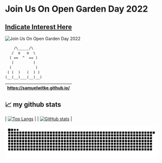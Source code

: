 # Join Us On Open Garden Day 2022
## [Indicate Interest Here](https://forms.gle/DFUY7NtVxcC3xUKy8)
![Join Us On Open Garden Day 2022](https://lh3.googleusercontent.com/BTx9_2OlN4way_SRdHgpMt6246FVohClV45kxEQRMIGNdtB8t7yCf4kPCTLIBQ-JBgVzoqIYcX_IB6qBla-JzvAWkNW39pdOn8cUWJNuwYuojTg4L1kNZWV5TyV-9uXiyw=w740) 

```
    /\_____/\
   /  o   o  \
  ( ==  ^  == )
   )         (
  (           )
 ( (  )   (  ) )
(__(__)___(__)__)
```

| https://samuelwitke.github.io/      |
| ----------- |

## 📈 my github stats

| [![Top Langs](https://github-readme-stats.vercel.app/api/top-langs/?username=SamuelWitke&hide=html,css&layout=compact&theme=dark&exclude_repo=pqdb&langs_count=4)](https://github.com/anuraghazra/github-readme-stats#top-languages-card)      | 
| [![GitHub stats](https://github-readme-stats.vercel.app/api?username=SamuelWitke&show_icons=true&theme=dark)](https://github.com/anuraghazra/github-readme-stats#github-stats-card)   | 

![Snake animation](https://github.com/SamuelWitke/SamuelWitke/blob/output/github-contribution-grid-snake.svg)
